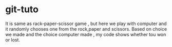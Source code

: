 # git-tuto
It is same as rack-paper-scissor game , but here we play with computer and it randomly chooses one from the rock,paper and scissors.
Based on choice we made and the choice computer made , my code shows whether tou won or lost.
